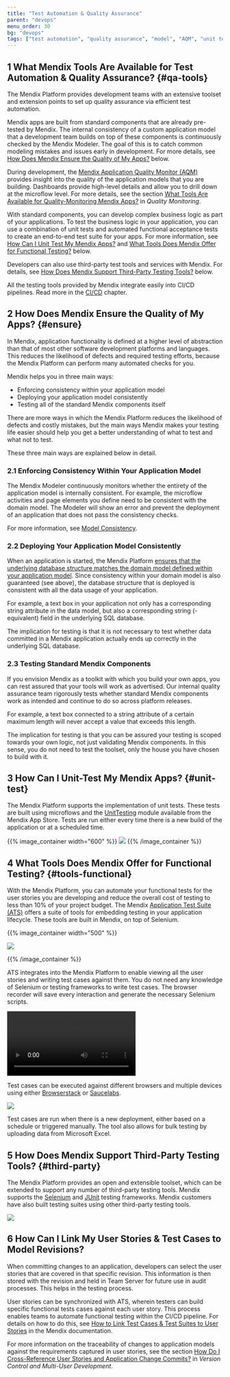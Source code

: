 ```yaml
---
title: "Test Automation & Quality Assurance"
parent: "devops"
menu_order: 30
bg: "devops"
tags: ["test automation", "quality assurance", "model", "AQM", "unit test", "functional test", "Selenium", "JUnit"]
---
```


## 1 What Mendix Tools Are Available for Test Automation & Quality Assurance? {#qa-tools}

The Mendix Platform provides development teams with an extensive toolset and extension points to set up quality assurance via efficient test automation.

Mendix apps are built from standard components that are already pre-tested by Mendix. The internal consistency of a custom application model that a development team builds on top of these components is continuously checked by the Mendix Modeler. The goal of this is to catch common modeling mistakes and issues early in development. For more details, see  [How Does Mendix Ensure the Quality of My Apps?](#ensure) below.

During development, the [Mendix Application Quality Monitor (AQM)](https://docs.mendix.com/aqm/) provides insight into the quality of the application models that you are building. Dashboards provide high-level details and allow you to drill down at the microflow level. For more details, see the section [What Tools Are Available for Quality-Monitoring Mendix Apps?](quality-monitoring#quality-monitoring) in *Quality Monitoring*.

With standard components, you can develop complex business logic as part of your applications. To test the business logic in your application, you can use a combination of unit tests and automated functional acceptance tests to create an end-to-end test suite for your apps. For more information, see [How Can I Unit Test My Mendix Apps?](#unit-test) and [What Tools Does Mendix Offer for Functional Testing?](#tools-functional) below.

Developers can also use third-party test tools and services with Mendix. For details, see [How Does Mendix Support Third-Party Testing Tools?](#third-party) below.

All the testing tools provided by Mendix integrate easily into CI/CD pipelines. Read more in the [CI/CD](cicd) chapter.

## 2 How Does Mendix Ensure the Quality of My Apps? {#ensure}

In Mendix, application functionality is defined at a higher level of abstraction than that of most other software development platforms and languages. This reduces the likelihood of defects and required testing efforts, because the Mendix Platform can perform many automated checks for you.

Mendix helps you in three main ways:

* Enforcing consistency within your application model
* Deploying your application model consistently
* Testing all of the standard Mendix components itself

There are more ways in which the Mendix Platform reduces the likelihood of defects and costly mistakes, but the main ways Mendix makes your testing life easier should help you get a better understanding of what to test and what not to test.

These three main ways are explained below in detail.

### 2.1 Enforcing Consistency Within Your Application Model

The Mendix Modeler continuously monitors whether the entirety of the application model is internally consistent. For example, the microflow activities and page elements you define need to be consistent with the domain model. The Modeler will show an error and prevent the deployment of an application that does not pass the consistency checks.

For more information, see [Model Consistency](model-consistency).

### 2.2 Deploying Your Application Model Consistently

When an application is started, the Mendix Platform [ensures that the underlying database structure matches the domain model defined within your application model](../app-capabilities/data-storage). Since consistency within your domain model is also guaranteed (see above), the database structure that is deployed is consistent with all the data usage of your application.

For example, a text box in your application not only has a corresponding string attribute in the data model, but also a corresponding string (-equivalent) field in the underlying SQL database.

The implication for testing is that it is not necessary to test whether data committed in a Mendix application actually ends up correctly in the underlying SQL database.

### 2.3 Testing Standard Mendix Components

If you envision Mendix as a toolkit with which you build your own apps, you can rest assured that your tools will work as advertised. Our internal quality assurance team rigorously tests whether standard Mendix components work as intended and continue to do so across platform releases.

For example, a text box connected to a string attribute of a certain maximum length will never accept a value that exceeds this length.

The implication for testing is that you can be assured your testing is scoped towards your own logic, not just validating Mendix components. In this sense, you do not need to test the toolset, only the house you have chosen to build with it.

## 3 How Can I Unit-Test My Mendix Apps? {#unit-test}

The Mendix Platform supports the implementation of unit tests. These tests are built using microflows and the [UnitTesting](https://appstore.home.mendix.com/link/app/390/) module available from the Mendix App Store. Tests are run either every time there is a new build of the application or at a scheduled time.

{{% image_container width="600" %}}
![](attachments/DO_UnitTestingModule.png)
{{% /image_container %}}

## 4 What Tools Does Mendix Offer for Functional Testing? {#tools-functional}

With the Mendix Platform, you can automate your functional tests for the user stories you are developing and reduce the overall cost of testing to less than 10% of your project budget. The Mendix [Application Test Suite (ATS)](https://docs.mendix.com/ats/) offers a suite of tools for embedding testing in your application lifecycle. These tools are built in Mendix, on top of Selenium.

{{% image_container width="500" %}}

![](attachments/ats2.png)

{{% /image_container %}}

ATS integrates into the Mendix Platform to enable viewing all the user stories and writing test cases against them. You do not need any knowledge of Selenium or testing frameworks to write test cases. The browser recorder will save every interaction and generate the necessary Selenium scripts.

<video controls src="attachments/DO_CreatingATestCaseandStep.mp4"></video>

Test cases can be executed against different browsers and multiple devices using either [Browserstack](https://www.browserstack.com/) or [Saucelabs](https://saucelabs.com/).

![](attachments/browserSauce.png)

Test cases are run when there is a new deployment, either based on a schedule or triggered manually. The tool also allows for bulk testing by uploading data from Microsoft Excel.

## 5 How Does Mendix Support Third-Party Testing Tools? {#third-party}

The Mendix Platform provides an open and extensible toolset, which can be extended to support any number of third-party testing tools. Mendix supports the [Selenium](https://www.seleniumhq.org/) and [JUnit](https://junit.org/) testing frameworks. Mendix customers have also built testing suites using other third-party testing tools.

![](attachments/Junite5Selenium.png)

## 6 How Can I Link My User Stories & Test Cases to Model Revisions?

When committing changes to an application, developers can select the user stories that are covered in that specific revision. This information is then stored with the revision and held in Team Server for future use in audit processes. This helps in the testing process.

User stories can be synchronized with ATS, wherein testers can build specific functional tests cases against each user story. This process enables teams to automate functional testing within the CI/CD pipeline. For details on how to do this, see [How to Link Test Cases & Test Suites to User Stories](https://docs.mendix.com/ats/howtos/ht-version-2/connect-stories-to-testcases-2) in the Mendix documentation.

For more information on the traceability of changes to application models against the requirements captured in user stories, see the section [How Do I Cross-Reference User Stories and Application Change Commits?](version-control#cross-reference) in *Version Control and Multi-User Development*.
